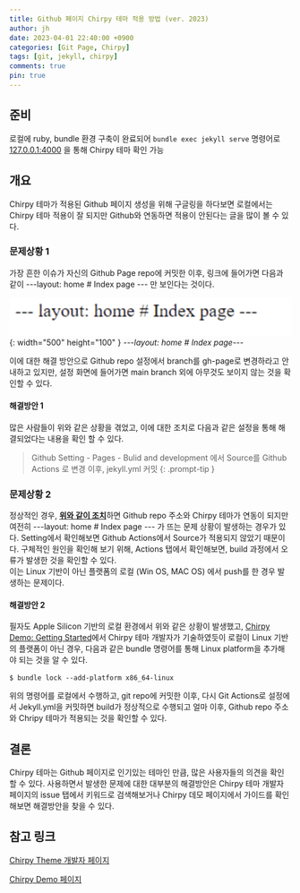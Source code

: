 ```yaml
---
title: Github 페이지 Chirpy 테마 적용 방법 (ver. 2023)
author: jh
date: 2023-04-01 22:40:00 +0900
categories: [Git Page, Chirpy]
tags: [git, jekyll, chirpy]
comments: true
pin: true
---
```


## 준비

로컬에 ruby, bundle 환경 구축이 완료되어 `bundle exec jekyll serve` 명령어로 [127.0.0.1:4000](https://127.0.0.1:4000) 을 통해 Chirpy 테마 확인 가능


## 개요

Chirpy 테마가 적용된 Github 페이지 생성을 위해 구글링을 하다보면 로컬에서는 Chirpy 테마 적용이 잘 되지만 Github와 연동하면 적용이 안된다는 글을 많이 볼 수 있다. 

### 문제상황 1

가장 흔한 이슈가 자신의 Github Page repo에 커밋한 이후, 링크에 들어가면 다음과 같이 ---layout: home # Index page --- 만 보인다는 것이다.

![page-error](/assets/img/posts/tutorial/page_error.png){: width="500" height="100" }
_---layout: home # Index page---_

이에 대한 해결 방안으로 Github repo 설정에서 branch를 gh-page로 변경하라고 안내하고 있지만, 설정 화면에 들어가면 main branch 외에 아무것도 보이지 않는 것을 확인할 수 있다. 

#### 해결방안 1

많은 사람들이 위와 같은 상황을 겪었고, 이에 대한 조치로 다음과 같은 설정을 통해 해결되었다는 내용을 확인 할 수 있다.

>Github Setting - Pages - Bulid and development 에서 Source를 Github Actions 로 변경 이후, jekyll.yml 커밋
{: .prompt-tip }

### 문제상황 2

정상적인 경우, [**위와 같이 조치**](#해결방안-1)하면 Github repo 주소와 Chirpy 테마가 연동이 되지만 여전히 ---layout: home # Index page --- 가 뜨는 문제 상황이 발생하는 경우가 있다.
Setting에서 확인해보면 Github Actions에서 Source가 적용되지 않았기 때문이다.
구체적인 원인을 확인해 보기 위해, Actions 탭에서 확인해보면, build 과정에서 오류가 발생한 것을 확인할 수 있다.  
이는 Linux 기반이 아닌 플랫폼의 로컬 (Win OS, MAC OS) 에서 push를 한 경우 발생하는 문제이다. 

#### 해결방안 2

필자도 Apple Silicon 기반의 로컬 환경에서 위와 같은 상황이 발생했고, [Chirpy Demo: Getting Started](https://chirpy.cotes.page/posts/getting-started/#deploy-by-using-github-actions)에서 Chirpy 테마 개발자가 기술하였듯이 로컬이 Linux 기반의 플랫폼이 아닌 경우, 다음과 같은 bundle 명령어를 통해 Linux platform을 추가해야 되는 것을 알 수 있다.

  ```console
  $ bundle lock --add-platform x86_64-linux
  ```

위의 명령어를 로컬에서 수행하고, git repo에 커밋한 이후, 다시 Git Actions로 설정에서 Jekyll.yml을 커밋하면 build가 정상적으로 수행되고 얼마 이후, Github repo 주소와 Chripy 테마가 적용되는 것을 확인할 수 있다. 

## 결론

Chirpy 테마는 Github 페이지로 인기있는 테마인 만큼, 많은 사용자들의 의견을 확인할 수 있다. 
사용하면서 발생한 문제에 대한 대부분의 해결방안은 Chirpy 테마 개발자 페이지의 issue 탭에서 키워드로 검색해보거나 Chirpy 데모 페이지에서 가이드를 확인해보면 해결방안을 찾을 수 있다.

## 참고 링크

[Chirpy Theme 개발자 페이지](https://github.com/cotes2020/jekyll-theme-chirpy)

[Chirpy Demo 페이지](https://chirpy.cotes.page/)